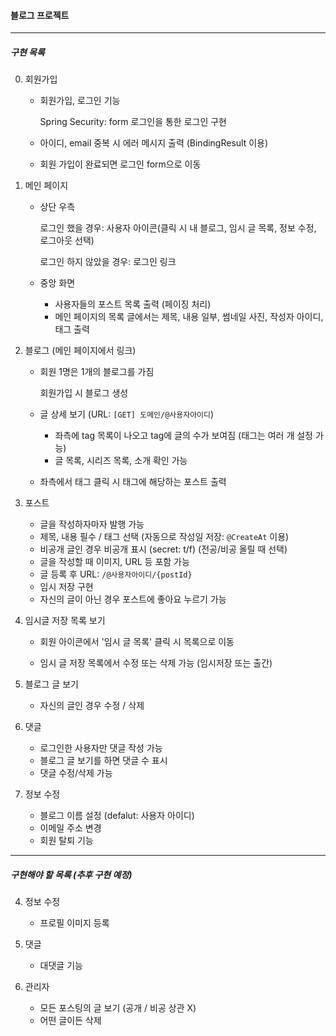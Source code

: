 #### 블로그 프로젝트

<hr>



##### 구현 목록

0. 회원가입

   - 회원가입, 로그인 기능

     Spring Security: form 로그인을 통한 로그인 구현

   - 아이디, email 중복 시 에러 메시지 출력 (BindingResult 이용)

   - 회원 가입이 완료되면 로그인 form으로 이동



1. 메인 페이지

   - 상단 우측

     로그인 했을 경우: 사용자 아이콘(클릭 시 내 블로그, 임시 글 목록, 정보 수정, 로그아웃 선택)

     로그인 하지 않았을 경우: 로그인 링크
   - 중앙 화면
     - 사용자들의 포스트 목록 출력 (페이징 처리)
     - 메인 페이지의 목록 글에서는 제목, 내용 일부, 썸네일 사진, 작성자 아이디, 태그 출력



2. 블로그 (메인 페이지에서 링크)

   - 회원 1명은 1개의 블로그를 가짐

     회원가입 시 블로그 생성

   - 글 상세 보기 (URL: `[GET] 도메인/@사용자아이디`)

     - 좌측에 tag 목록이 나오고 tag에 글의 수가 보여짐 (태그는 여러 개 설정 가능)
     - 글 목록, 시리즈 목록, 소개 확인 가능
   - 좌측에서 태그 클릭 시 태그에 해당하는 포스트 출력



3. 포스트
   - 글을 작성하자마자 발행 가능
   - 제목, 내용 필수 / 태그 선택 (자동으로 작성일 저장: `@CreateAt` 이용)
   - 비공개 글인 경우 비공개 표시 (secret: t/f) (전공/비공 올릴 때 선택)
   - 글을 작성할 때 이미지, URL 등 포함 가능
   - 글 등록 후 URL: `/@사용자아이디/{postId}`
   - 임시 저장 구현
   - 자신의 글이 아닌 경우 포스트에 좋아요 누르기 가능



4. 임시글 저장 목록 보기

   - 회원 아이콘에서 '임시 글 목록' 클릭 시 목록으로 이동

   - 임시 글 저장 목록에서 수정 또는 삭제 가능 (임시저장 또는 출간)



5. 블로그 글 보기
    - 자신의 글인 경우 수정 / 삭제



6. 댓글
    - 로그인한 사용자만 댓글 작성 가능
    - 블로그 글 보기를 하면 댓글 수 표시
    - 댓글 수정/삭제 가능



7. 정보 수정
    - 블로그 이름 설정 (defalut: 사용자 아이디)
    - 이메일 주소 변경
    - 회원 탈퇴 기능



<hr>

##### 구현해야 할 목록 (추후 구현 예정)
4. 정보 수정
   - 프로필 이미지 등록



6. 댓글
   - 대댓글 기능



7. 관리자
   - 모든 포스팅의 글 보기 (공개 / 비공 상관 X)
   - 어떤 글이든 삭제
